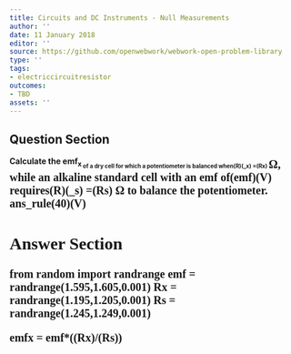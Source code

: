 ```yaml
---
title: Circuits and DC Instruments - Null Measurements
author: ''
date: 11 January 2018
editor: ''
source: https://github.com/openwebwork/webwork-open-problem-library
type: ''
tags:
- electriccircuitresistor
outcomes:
- TBD
assets: ''
---
```


## Question Section 

<b>
Calculate the emf<sub>x<sub> of a dry cell for which a potentiometer is balanced when(R)(_x) =(Rx) <span style="font-family: 'Times'; font-size: 20px";>&Omega;<span>, while an alkaline standard cell with an emf of(emf)(V) requires(R)(_s) =(Rs) <span style="font-family: 'Times'; font-size: 20px";>&Omega;<span> to balance the potentiometer.
ans_rule(40)(V)


## Answer Section

from random import randrange
emf = randrange(1.595,1.605,0.001)
Rx = randrange(1.195,1.205,0.001)
Rs = randrange(1.245,1.249,0.001)

emfx = emf*((Rx)/(Rs))